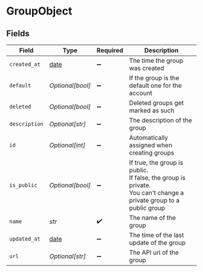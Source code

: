 # GroupObject


## Fields

| Field                                                                                                             | Type                                                                                                              | Required                                                                                                          | Description                                                                                                       |
| ----------------------------------------------------------------------------------------------------------------- | ----------------------------------------------------------------------------------------------------------------- | ----------------------------------------------------------------------------------------------------------------- | ----------------------------------------------------------------------------------------------------------------- |
| `created_at`                                                                                                      | [date](https://docs.python.org/3/library/datetime.html#date-objects)                                              | :heavy_minus_sign:                                                                                                | The time the group was created                                                                                    |
| `default`                                                                                                         | *Optional[bool]*                                                                                                  | :heavy_minus_sign:                                                                                                | If the group is the default one for the account                                                                   |
| `deleted`                                                                                                         | *Optional[bool]*                                                                                                  | :heavy_minus_sign:                                                                                                | Deleted groups get marked as such                                                                                 |
| `description`                                                                                                     | *Optional[str]*                                                                                                   | :heavy_minus_sign:                                                                                                | The description of the group                                                                                      |
| `id`                                                                                                              | *Optional[int]*                                                                                                   | :heavy_minus_sign:                                                                                                | Automatically assigned when creating groups                                                                       |
| `is_public`                                                                                                       | *Optional[bool]*                                                                                                  | :heavy_minus_sign:                                                                                                | If true, the group is public.<br/>If false, the group is private.<br/>You can't change a private group to a public group<br/> |
| `name`                                                                                                            | *str*                                                                                                             | :heavy_check_mark:                                                                                                | The name of the group                                                                                             |
| `updated_at`                                                                                                      | [date](https://docs.python.org/3/library/datetime.html#date-objects)                                              | :heavy_minus_sign:                                                                                                | The time of the last update of the group                                                                          |
| `url`                                                                                                             | *Optional[str]*                                                                                                   | :heavy_minus_sign:                                                                                                | The API url of the group                                                                                          |